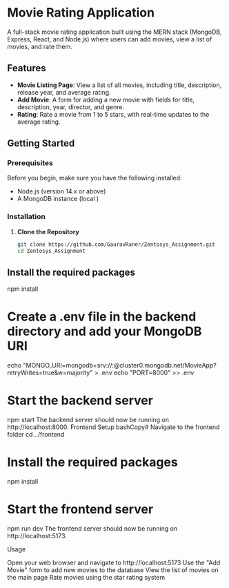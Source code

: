 # Movie Rating Application

A full-stack movie rating application built using the MERN stack (MongoDB, Express, React, and Node.js) where users can add movies, view a list of movies, and rate them.

## Features

- **Movie Listing Page**: View a list of all movies, including title, description, release year, and average rating.
- **Add Movie**: A form for adding a new movie with fields for title, description, year, director, and genre.
- **Rating**: Rate a movie from 1 to 5 stars, with real-time updates to the average rating.

## Getting Started

### Prerequisites

Before you begin, make sure you have the following installed:

- Node.js (version 14.x or above)
- A MongoDB instance (local )

### Installation

1. **Clone the Repository**
   ```bash
   git clone https://github.com/GauravRaner/Zentosys_Assignment.git
   cd Zentosys_Assignment


## Install the required packages
npm install

# Create a .env file in the backend directory and add your MongoDB URI
echo "MONGO_URI=mongodb+srv://<username>:<password>@cluster0.mongodb.net/MovieApp?retryWrites=true&w=majority" > .env
echo "PORT=8000" >> .env

# Start the backend server
npm start
The backend server should now be running on http://localhost:8000.
Frontend Setup
bashCopy# Navigate to the frontend folder
cd ../frontend

# Install the required packages
npm install

# Start the frontend server
npm run dev
The frontend server should now be running on http://localhost:5173.

Usage

Open your web browser and navigate to http://localhost:5173
Use the "Add Movie" form to add new movies to the database
View the list of movies on the main page
Rate movies using the star rating system

